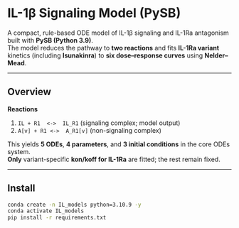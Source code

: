# IL-1β Signaling Model (PySB)

A compact, rule-based ODE model of IL-1β signaling and IL-1Ra antagonism built with **PySB (Python 3.9)**.  
The model reduces the pathway to **two reactions** and fits **IL-1Ra variant** kinetics (including **Isunakinra**) to **six dose–response curves** using **Nelder–Mead**.

---

## Overview

**Reactions**
1. `IL + R1  <->  IL_R1` (signaling complex; model output)
2. `A[v] + R1 <->  A_R1[v]` (non-signaling complex)

This yields **5 ODEs**, **4 parameters**, and **3 initial conditions** in the core ODEs system.  
**Only** variant-specific **kon/koff for IL-1Ra** are fitted; the rest remain fixed.

---

## Install

```bash
conda create -n IL_models python=3.10.9 -y
conda activate IL_models
pip install -r requirements.txt